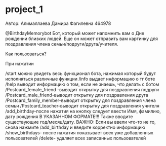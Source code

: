 # project_1
Автор: Алималлаева Дамира Фагилевна 464978

@BirthdayMemorybot
Бот, который может напомнить вам о Дне рождении близких людей. Еще он может отправить вам картинку для поздравления члена семьи/подруги/друга/учителя.

Как пользоваться?


При нажатии

/start можно увидеть весь функционал бота, нажимая который будут исполняться различные функции
/info выдает информацию о тг боте
/help выводит информацию о том, если не знаешь, что делать с ботом
/Postcard_female_friend -выводит открытку для поздравления подруги
/Postcard_male_friend-выводит открытку для поздравления друга
/Postcard_family_member-выводит открытку для поздравления члена семьи
/Postcard_teacher-выводит открытку для поздравления учителя
/add_birthday-после нажатия на кнопку следует ввести Имя, фамилию, дату рождения В УКАЗАННОМ ФОРМАТЕ!!! Также вводите существующие год/месяц/дату. 
ВАЖНО: Если вы ввели что-то не то, снова нажмите /add_birthday и введите корректно информацию
/show_birthdays- после нажатия показывает всех уже добавленных пользователей
/delete- удаляет всех записанных пользователей
